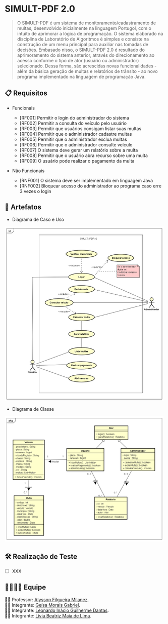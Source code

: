 # SIMULT-PDF 2.0
> O SIMULT-PDF é um sistema de monitoramento/cadastramento de multas, desenvolvido inicialmente na linguagem Portugol, com o intuito de aprimorar a lógica de programação. O sistema elaborado na disciplina de Laboratório de Algoritmos é simples e consiste na construção de um menu principal para auxiliar nas tomadas de decisões.
Embasado nisso, o SIMULT-PDF 2.0 é resultado do aprimoramento do sistema anterior, através do direcionamento ao acesso conforme o tipo de ator (usuário ou administrador) selecionado. Dessa forma, são acrescidas novas funcionalidades - além da básica geração de multas e relatórios de trânsito - ao novo programa implementado na linguagem de programação Java.

## :clipboard: Requisitos

 - Funcionais
	 - [RF001] Permitir o login do administrador do sistema
	 - [RF002] Permitir a consulta do veículo pelo usuário
	 - [RF003] Permitir que usuários consigam listar suas multas
	 - [RF004] Permitir que o administrador cadastre multas
	 - [RF005] Permitir que o administrador exclua multas
	 - [RF006] Permitir que o administrador consulte veículo
	 - [RF007] O sistema deve gerar um relatório sobre a multa
	 - [RF008] Permitir que o usuário abra recurso sobre uma multa
	 - [RF009] O usuário pode realizar o pagamento da multa
	 
 - Não Funcionais
	 - [RNF001] O sistema deve ser implementado em linguagem Java
	 - [RNF002] Bloquear acesso do administrador ao programa caso erre 3 vezes o login

## :paperclip: Artefatos
 - Diagrama de Caso e Uso

![Diagrama de Caso e Uso](Diagramas/UseCaseDiagram_Teste_de_Software.png)

 - Diagrama de Classe

![Diagrama de Classe](Diagramas/ClassDiagram_Teste_de_Software.png)

## :hammer_and_wrench: Realização de Teste

 - [ ] XXX

## :family_man_woman_girl_boy: Equipe
:man_teacher: Professor: [Alysson Filgueira Milanez](https://github.com/alyssonfm). </br>
:woman_student: Integrante: [Geísa Morais Gabriel](https://github.com/Geisa-mg). </br>
:man_student: Integrante: [Leonardo Inácio Guilherme Dantas](https://github.com/LeonardoIGD). </br>
:woman_student: Integrante: [Lívia Beatriz Maia de Lima](https://github.com/liviabeatrizml). </br>
